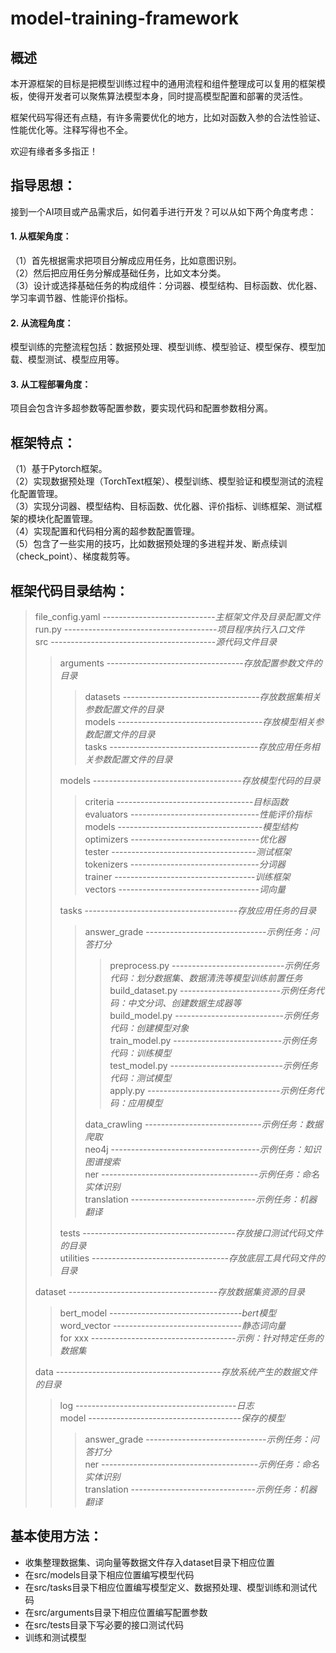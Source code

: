 # model-training-framework

## 概述

本开源框架的目标是把模型训练过程中的通用流程和组件整理成可以复用的框架模板，使得开发者可以聚焦算法模型本身，同时提高模型配置和部署的灵活性。

框架代码写得还有点糙，有许多需要优化的地方，比如对函数入参的合法性验证、性能优化等。注释写得也不全。

欢迎有缘者多多指正！

## 指导思想：

接到一个AI项目或产品需求后，如何着手进行开发？可以从如下两个角度考虑：

#### 1. 从框架角度：

（1）首先根据需求把项目分解成应用任务，比如意图识别。<br>
（2）然后把应用任务分解成基础任务，比如文本分类。<br>
（3）设计或选择基础任务的构成组件：分词器、模型结构、目标函数、优化器、学习率调节器、性能评价指标。<br>

#### 2. 从流程角度：

模型训练的完整流程包括：数据预处理、模型训练、模型验证、模型保存、模型加载、模型测试、模型应用等。<br>

#### 3. 从工程部署角度：

项目会包含许多超参数等配置参数，要实现代码和配置参数相分离。<br>

## 框架特点：

（1）基于Pytorch框架。<br>
（2）实现数据预处理（TorchText框架）、模型训练、模型验证和模型测试的流程化配置管理。<br>
（3）实现分词器、模型结构、目标函数、优化器、评价指标、训练框架、测试框架的模块化配置管理。<br>
（4）实现配置和代码相分离的超参数配置管理。<br>
（5）包含了一些实用的技巧，比如数据预处理的多进程并发、断点续训（check_point）、梯度裁剪等。<br>

## 框架代码目录结构：
> file_config.yaml ----------------------------*主框架文件及目录配置文件*<br>
> run.py --------------------------------------*项目程序执行入口文件*<br>
> src -----------------------------------------*源代码文件目录*<br>
> 
>> arguments ----------------------------------*存放配置参数文件的目录*<br>
>> 
>>> datasets ----------------------------------*存放数据集相关参数配置文件的目录*<br>
>>> models ------------------------------------*存放模型相关参数配置文件的目录*<br>
>>> tasks -------------------------------------*存放应用任务相关参数配置文件的目录*<br>
>>
>> models -------------------------------------*存放模型代码的目录*<br>
>> 
>>> criteria ----------------------------------*目标函数*<br>
>>> evaluators --------------------------------*性能评价指标*<br>
>>> models ------------------------------------*模型结构*<br>
>>> optimizers --------------------------------*优化器*<br>
>>> tester ------------------------------------*测试框架*<br>
>>> tokenizers --------------------------------*分词器*<br>
>>> trainer -----------------------------------*训练框架*<br>
>>> vectors -----------------------------------*词向量*<br>
>>
>> tasks --------------------------------------*存放应用任务的目录*<br>
>> 
>>> answer_grade ------------------------------*示例任务：问答打分*<br>
>>> 
>>>> preprocess.py ----------------------------*示例任务代码：划分数据集、数据清洗等模型训练前置任务*<br>
>>>> build_dataset.py -------------------------*示例任务代码：中文分词、创建数据生成器等*<br>
>>>> build_model.py ---------------------------*示例任务代码：创建模型对象*<br>
>>>> train_model.py ---------------------------*示例任务代码：训练模型*<br>
>>>> test_model.py ----------------------------*示例任务代码：测试模型*<br>
>>>> apply.py ---------------------------------*示例任务代码：应用模型*<br>
>>> 
>>> data_crawling -----------------------------*示例任务：数据爬取*<br>
>>> neo4j -------------------------------------*示例任务：知识图谱搜索*<br>
>>> ner ---------------------------------------*示例任务：命名实体识别*<br>
>>> translation -------------------------------*示例任务：机器翻译*<br>
>>
>> tests --------------------------------------*存放接口测试代码文件的目录*<br>
>> utilities ----------------------------------*存放底层工具代码文件的目录*<br>
>
> dataset -------------------------------------*存放数据集资源的目录*<br>
>> bert_model ---------------------------------*bert模型*<br>
>> word_vector --------------------------------*静态词向量*<br>
>> for xxx ------------------------------------*示例：针对特定任务的数据集*<br>
>
>data -----------------------------------------*存放系统产生的数据文件的目录*<br>
>
>> log ----------------------------------------*日志*<br>
>> model --------------------------------------*保存的模型*<br>
>> 
>>> answer_grade ------------------------------*示例任务：问答打分*<br>
>>> ner ---------------------------------------*示例任务：命名实体识别*<br>
>>> translation -------------------------------*示例任务：机器翻译*<br>

## 基本使用方法：

- 收集整理数据集、词向量等数据文件存入dataset目录下相应位置
- 在src/models目录下相应位置编写模型代码
- 在src/tasks目录下相应位置编写模型定义、数据预处理、模型训练和测试代码
- 在src/arguments目录下相应位置编写配置参数
- 在src/tests目录下写必要的接口测试代码
- 训练和测试模型
